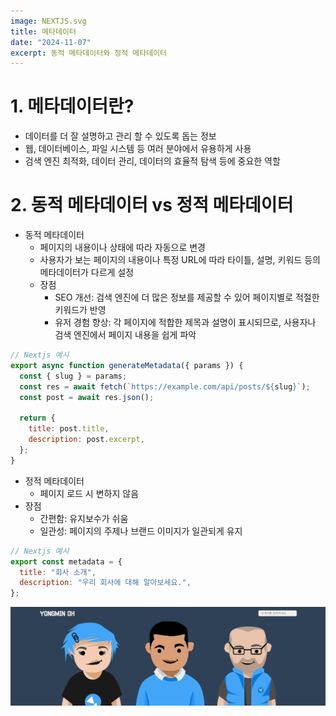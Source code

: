```yaml
---
image: NEXTJS.svg
title: 메타데이터
date: "2024-11-07"
excerpt: 동적 메타데이터와 정적 메타데이터
---
```


# 1. 메타데이터란?

- 데이터를 더 잘 설명하고 관리 할 수 있도록 돕는 정보
- 웹, 데이터베이스, 파일 시스템 등 여러 분야에서 유용하게 사용
- 검색 엔진 최적화, 데이터 관리, 데이터의 효율적 탐색 등에 중요한 역할


# 2. 동적 메타데이터 vs 정적 메타데이터

- 동적 메타데이터
  - 페이지의 내용이나 상태에 따라 자동으로 변경
  - 사용자가 보는 페이지의 내용이나 특정 URL에 따라 타이틀, 설명, 키워드 등의 메타데이터가 다르게 설정
  - 장점
    - SEO 개선: 검색 엔진에 더 많은 정보를 제공할 수 있어 페이지별로 적절한 키워드가 반영
    - 유저 경험 향상: 각 페이지에 적합한 제목과 설명이 표시되므로, 사용자나 검색 엔진에서 페이지 내용을 쉽게 파악

```js
// Nextjs 예시
export async function generateMetadata({ params }) {
  const { slug } = params;
  const res = await fetch(`https://example.com/api/posts/${slug}`);
  const post = await res.json();

  return {
    title: post.title,
    description: post.excerpt,
  };
}
```

- 정적 메타데이터
  - 페이지 로드 시 변하지 않음
- 장점
  - 간편함: 유지보수가 쉬움
  - 일관성: 페이지의 주제나 브랜드 이미지가 일관되게 유지

```js
// Nextjs 예시
export const metadata = {
  title: "회사 소개",
  description: "우리 회사에 대해 알아보세요.",
};
```

![요약](image.png)

